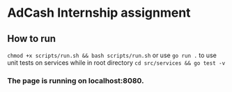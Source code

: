 # AdCash Internship assignment

## How to run

` chmod +x scripts/run.sh && bash scripts/run.sh `
or use 
` go run . `
to use unit tests on services while in root directory
` cd src/services && go test -v `

### The page is running on localhost:8080.
